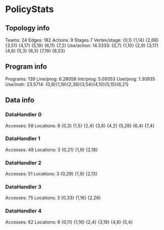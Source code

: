 # PolicyStats
## Topology info
Teams:		24
Edges:		182
Actions:	9
Stages		7
Vertex/stage:	{0,1} {1,14} {2,68} {3,51} {4,17} {5,19} {6,11} {7,2} 
Use/action:	14.3333: {0,7} {1,10} {2,9} {3,17} {4,8} {5,3} {6,3} {7,19} {8,53} 

## Program info
Programs:	139
Line/prog:	6.28058
Intr/prog:	5.09353
Use/prog:	1.30935
Use/instr:	23.5714: {0,8}{1,19}{2,38}{3,54}{4,10}{5,15}{6,21}

## Data info

### DataHandler 0
Accesses:	58
Locations:	8
{0,3} {1,5} {2,4} {3,8} {4,2} {5,28} {6,4} {7,4} 

### DataHandler 1
Accesses:	48
Locations:	3
{0,21} {1,9} {2,18} 

### DataHandler 2
Accesses:	51
Locations:	3
{0,29} {1,9} {2,13} 

### DataHandler 3
Accesses:	75
Locations:	3
{0,33} {1,16} {2,26} 

### DataHandler 4
Accesses:	62
Locations:	6
{0,11} {1,16} {2,4} {3,19} {4,8} {5,4} 